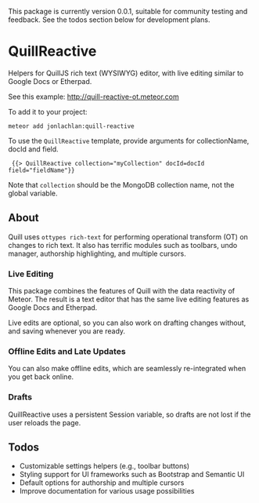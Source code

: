 This package is currently version 0.0.1, suitable for community testing and feedback. See the todos section below for development plans.

# QuillReactive

Helpers for QuillJS rich text (WYSIWYG) editor, with live editing similar to Google Docs or Etherpad.

See this example: http://quill-reactive-ot.meteor.com

To add it to your project:

`meteor add jonlachlan:quill-reactive`

To use the `QuillReactive` template, provide arguments for collectionName, docId and field.

```
 {{> QuillReactive collection="myCollection" docId=docId field="fieldName"}}
```

Note that `collection` should be the MongoDB collection name, not the global variable.

## About

Quill uses `ottypes rich-text` for performing operational transform (OT) on changes to rich text. It also has terrific modules such as toolbars, undo manager, authorship highlighting, and multiple cursors.

### Live Editing

This package combines the features of Quill with the data reactivity of Meteor. The result is a text editor that has the same live editing features as Google Docs and Etherpad.

Live edits are optional, so you can also work on drafting changes without, and saving whenever you are ready.

### Offline Edits and Late Updates

You can also make offline edits, which are seamlessly re-integrated when you get back online.

### Drafts

QuillReactive uses a persistent Session variable, so drafts are not lost if the user reloads the page.

## Todos

* Customizable settings helpers (e.g., toolbar buttons)
* Styling support for UI frameworks such as Bootstrap and Semantic UI
* Default options for authorship and multiple cursors
* Improve documentation for various usage possibilities
